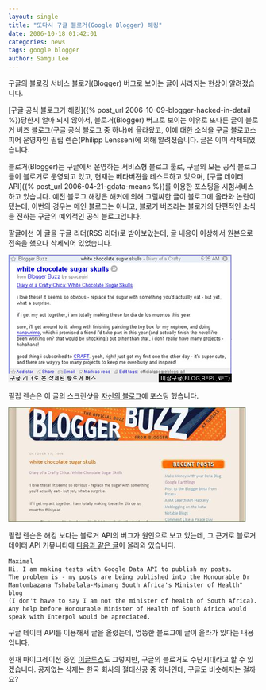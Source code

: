 ```yaml
---
layout: single
title: "또다시 구글 블로거(Google Blogger) 해킹"
date: 2006-10-18 01:42:01
categories: news
tags: google blogger
author: Samgu Lee
---
```


구글의 블로깅 서비스 블로거(Blogger) 버그로 보이는 글이 사라지는 현상이 알려졌습니다.

[구글 공식 블로그가 해킹]({% post_url 2006-10-09-blogger-hacked-in-detail %})당한지 얼마 되지 않아서, 블로거(Blogger) 버그로 보이는 이유로 또다른 글이 블로거 버즈 블로그(구글 공식 블로그 중 하나)에 올라왔고, 이에 대한 소식을 구글 블로고스피어 운영자인 필립 렌슨(Philipp Lenssen)에 의해 알려졌습니다. 글은 이미 삭제되었습니다.

블로거(Blogger)는 구글에서 운영하는 서비스형 블로그 툴로, 구글의 모든 공식 블로그들이 블로거로 운영되고 있고, 현재는 베타버젼을 테스트하고 있으며, [구글 데이터 API]({% post_url 2006-04-21-gdata-means %})를 이용한 포스팅을 시험서비스하고 있습니다. 예전 블로그 해킹은 해커에 의해 그럴싸한 글이 블로그에 올라와 논란이 됐는데, 이번의 경우는 메인 블로그는 아니고, 블로거 버즈라는 블로거의 단편적인 소식을 전하는 구글의 예외적인 공식 블로그입니다.

팔글에선 이 글을 구글 리더(RSS 리더)로 받아보았는데, 글 내용이 이상해서 원본으로 접속을 했으나 삭제되어 있었습니다.

![삭제된 블로거 버즈, 구글 리더로 본 모습](/assets/erase_blogger_buzz.jpg)

필립 렌슨은 이 글의 스크린샷을 [자신의 블로그](http://blog.outer-court.com/archive/2006-10-17-n72.html)에 포스팅 했습니다.

![블로거 버즈 해골 이야기](/assets/blogger-buzz-sugar-skulls.jpg)

필립 렌슨은 해킹 보다는 블로거 API의 버그가 원인으로 보고 있는데, 그 근거로 블로거 데이터 API 커뮤니티에 [다음과 같은 글](http://groups-beta.google.com/group/bloggerDev/browse_frm/thread/bd8da9c78a32b7c4)이 올라와 있습니다.

    Maximal
    Hi, I am making tests with Google Data API to publish my posts.
    The problem is - my posts are being published into the Honourable Dr
    Mantombazana Tshabalala-Msimang South Africa's Minister of Health" blog
    (I don't have to say I am not the minister of health of South Africa).
    Any help before Honourable Minister of Health of South Africa would
    speak with Interpol would be apreciated.

구글 데이터 API를 이용해서 글을 올렸는데, 엉뚱한 블로그에 글이 올라가 있다는 내용입니다.

현재 마이그레이션 중인 [이글루스](http://happyseeker.tistory.com/35)도 그렇지만, 구글의 블로거도 수난시대라고 할 수 있겠습니다. 공지없는 삭제는 한국 회사의 절대신공 중 하나인데, 구글도 비슷해지는 걸까요?

